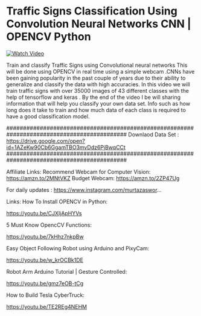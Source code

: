 
# Traffic Signs Classification Using Convolution Neural Networks CNN | OPENCV Python 


[![Watch Video](https://github.com/murtazahassan/OpenCV-Python-Tutorials-for-Beginners/blob/master/Advance/TrafficSignsCNN/Images/TrafficSignCNN.jpg)](https://youtu.be/SWaYRyi0TTs)

Train and classify Traffic Signs using Convolutional neural networks This will be done using  OPENCV in real time using a simple webcam .CNNs have been gaining popularity in the past couple of years due to their ability to generalize and classify the data with high accuracies. In this video we will train traffic signs with over 35000 images of 43 different classes with the help of tensorflow and keras . By the end of the video  I be will sharing information that will help you classify your own data set. Info such as  how long does it take to train and how much data of each class is required to have a good classification model. 

############################################################################################
Downlaod Data Set : https://drive.google.com/open?id=1AZeKw90Cb6GgamTBO3mvDdz6PjBwqCCt
############################################################################################

Affiliate Links:
Recommend Webcam for Computer Vision:
https://amzn.to/2MNtVKZ
Budget Webcam:
https://amzn.to/2ZP47Ug


For daily updates : 
https://www.instagram.com/murtazaswor...

Links:
How To Install OPENCV in Python:

https://youtu.be/CJXIjApHYVs

5 Must Know OpencCV Functions:

https://youtu.be/7kHhz7nkpBw

Easy Object Following Robot using Arduino and PixyCam:

https://youtu.be/w_krOCBk1DE

Robot Arm Arduino Tutorial | Gesture Controlled:

https://youtu.be/gmz7eOB-tCg

How to Build Tesla CyberTruck:

https://youtu.be/TE2REg4NEHM

